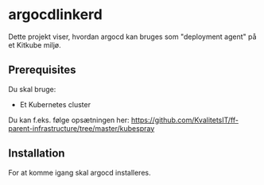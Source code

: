 # argocdlinkerd

Dette projekt viser, hvordan argocd kan bruges som "deployment agent" på et Kitkube miljø.

## Prerequisites
Du skal bruge:
 * Et Kubernetes cluster 
 
Du kan f.eks. følge opsætningen her: https://github.com/KvalitetsIT/ff-parent-infrastructure/tree/master/kubespray

## Installation
For at komme igang skal argocd installeres.
